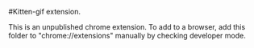#Kitten-gif extension.

This is an unpublished chrome extension. To add to a browser, add this folder to "chrome://extensions"
manually by checking developer mode.
